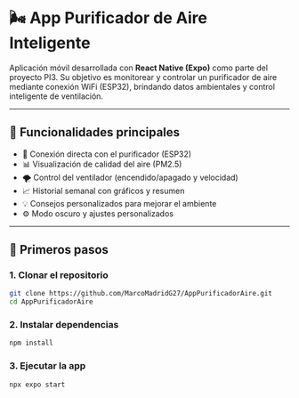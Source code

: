 # 🌬️ App Purificador de Aire Inteligente

Aplicación móvil desarrollada con **React Native (Expo)** como parte del proyecto PI3. Su objetivo es monitorear y controlar un purificador de aire mediante conexión WiFi (ESP32), brindando datos ambientales y control inteligente de ventilación.

---

## 📱 Funcionalidades principales

- 🔄 Conexión directa con el purificador (ESP32)
- 📊 Visualización de calidad del aire (PM2.5)
- 🌪️ Control del ventilador (encendido/apagado y velocidad)
- 📈 Historial semanal con gráficos y resumen
- 💡 Consejos personalizados para mejorar el ambiente
- ⚙️ Modo oscuro y ajustes personalizados

---

## 🚀 Primeros pasos

### 1. Clonar el repositorio

```bash
git clone https://github.com/MarcoMadridG27/AppPurificadorAire.git
cd AppPurificadorAire
```
### 2. Instalar dependencias

```bash
npm install
```
### 3. Ejecutar la app

```bash
npx expo start
```
